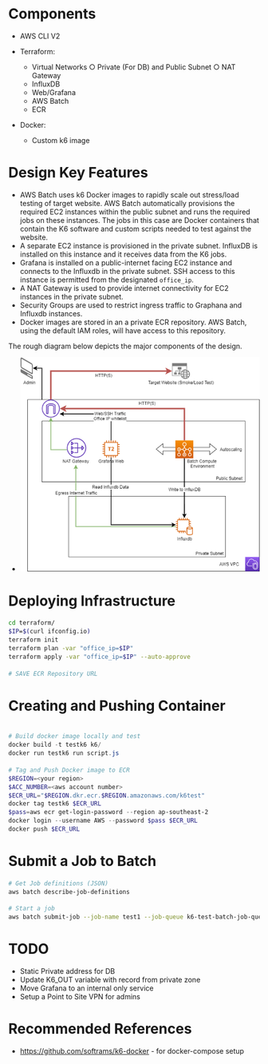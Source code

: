 # Components

- AWS CLI V2
- Terraform:
	- Virtual Networks
		○ Private (For DB) and Public Subnet
		○ NAT Gateway
	- InfluxDB
	- Web/Grafana
	- AWS Batch
	- ECR

- Docker:
    - Custom k6 image

# Design Key Features

- AWS Batch uses k6 Docker images to rapidly scale out stress/load testing of target website. AWS Batch automatically provisions the required EC2 instances within the public subnet and runs the required jobs on these instances. The jobs in this case are Docker containers that contain the K6 software and custom scripts needed to test against the website.
- A separate EC2 instance is provisioned in the private subnet. InfluxDB is installed on this instance and it receives data from the K6 jobs.
- Grafana is installed on a public-internet facing EC2 instance and connects to the Influxdb in the private subnet. SSH access to this instance is permitted from the designated `office_ip`.
- A NAT Gateway is used to provide internet connectivity for EC2 instances in the private subnet. 
- Security Groups are used to restrict ingress traffic to Graphana and Influxdb instances. 
- Docker images are stored in an a private ECR repository. AWS Batch, using the default IAM roles, will have access to this repository. 

The rough diagram below depicts the major components of the design. 

- ![Design](./images/k6-aws-batch.png "Rough Design")




# Deploying Infrastructure

```bash
cd terraform/
$IP=$(curl ifconfig.io)
terraform init
terraform plan -var "office_ip=$IP"
terraform apply -var "office_ip=$IP" --auto-approve

# SAVE ECR Repository URL
```

# Creating and Pushing Container

```powershell

# Build docker image locally and test
docker build -t testk6 k6/
docker run testk6 run script.js

# Tag and Push Docker image to ECR
$REGION=<your region>
$ACC_NUMBER=<aws account number>
$ECR_URL="$REGION.dkr.ecr.$REGION.amazonaws.com/k6test"
docker tag testk6 $ECR_URL
$pass=aws ecr get-login-password --region ap-southeast-2
docker login --username AWS --password $pass $ECR_URL
docker push $ECR_URL
```

# Submit a Job to Batch

```bash
# Get Job definitions (JSON)
aws batch describe-job-definitions

# Start a job
aws batch submit-job --job-name test1 --job-queue k6-test-batch-job-queue  --job-definition k6_test_batch_job_definition --array-properties size=10
```

# TODO

- Static Private address for DB
- Update K6_OUT variable with record from private zone
- Move Grafana to an internal only service 
- Setup a Point to Site VPN for admins


# Recommended References

- https://github.com/softrams/k6-docker - for docker-compose setup